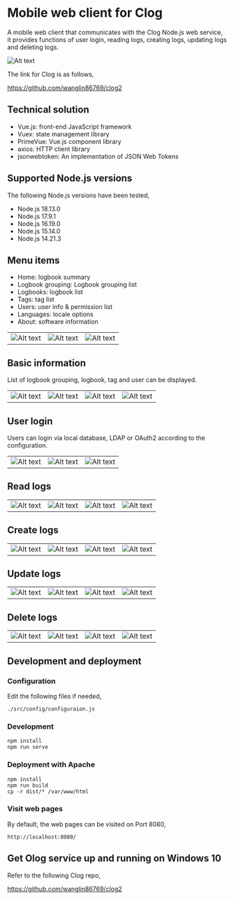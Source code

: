 # Mobile web client for Clog

A mobile web client that communicates with the Clog Node.js web service, it provides functions of user login, reading logs, creating logs, updating logs and deleting logs.

![Alt text](docs/screenshots/architecture.png)

The link for Clog is as follows,

https://github.com/wanglin86769/clog2

## Technical solution

* Vue.js: front-end JavaScript framework
* Vuex: state management library
* PrimeVue: Vue.js component library
* axios: HTTP client library
* jsonwebtoken: An implementation of JSON Web Tokens

## Supported Node.js versions

The following Node.js versions have been tested,

* Node.js 18.13.0
* Node.js 17.9.1
* Node.js 16.19.0
* Node.js 15.14.0
* Node.js 14.21.3

## Menu items

* Home: logbook summary
* Logbook grouping: Logbook grouping list
* Logbooks: logbook list
* Tags: tag list
* Users: user info & permission list
* Languages: locale options
* About: software information

|                |                |                |
| -------------- | -------------- | -------------- |
| ![Alt text](docs/screenshots/menu_zh.jpg) | ![Alt text](docs/screenshots/menu_en.jpg) | ![Alt text](docs/screenshots/about.jpg) |

## Basic information

List of logbook grouping, logbook, tag and user can be displayed.

|                |                |                |                |
| -------------- | -------------- | -------------- | -------------- |
| ![Alt text](docs/screenshots/grouping_list.jpg) | ![Alt text](docs/screenshots/logbook_list.jpg) | ![Alt text](docs/screenshots/tag_list.jpg) | ![Alt text](docs/screenshots/user_list.jpg) |

## User login

Users can login via local database, LDAP or OAuth2 according to the configuration.

|                |                |                |
| -------------- | -------------- | -------------- |
| ![Alt text](docs/screenshots/login_local.jpg) | ![Alt text](docs/screenshots/login_ldap.jpg) | ![Alt text](docs/screenshots/login_oauth2.jpg) |

## Read logs

|                |                |                |                |
| -------------- | -------------- | -------------- | -------------- |
| ![Alt text](docs/screenshots/home.jpg) | ![Alt text](docs/screenshots/logbook.jpg) | ![Alt text](docs/screenshots/log_part1.jpg) | ![Alt text](docs/screenshots/log_part2.jpg) | 

## Create logs

|                |                |                |                |
| -------------- | -------------- | -------------- | -------------- |
| ![Alt text](docs/screenshots/before_create.jpg) | ![Alt text](docs/screenshots/create.jpg) | ![Alt text](docs/screenshots/after_create.jpg) | ![Alt text](docs/screenshots/readback.jpg) | 

## Update logs

|                |                |                |                |
| -------------- | -------------- | -------------- | -------------- |
| ![Alt text](docs/screenshots/before_update.jpg) | ![Alt text](docs/screenshots/prepare_update.jpg) | ![Alt text](docs/screenshots/update.jpg) | ![Alt text](docs/screenshots/after_update.jpg) |

## Delete logs

|                |                |                |                |
| -------------- | -------------- | -------------- | -------------- |
| ![Alt text](docs/screenshots/before_delete.jpg) | ![Alt text](docs/screenshots/prepare_delete.jpg) | ![Alt text](docs/screenshots/delete.jpg) | ![Alt text](docs/screenshots/after_delete.jpg) |

## Development and deployment

### Configuration

Edit the following files if needed,
```
./src/config/configuraion.js
```

### Development

```
npm install
npm run serve
```

### Deployment with Apache

```
npm install
npm run build
cp -r dist/* /var/www/html
```

### Visit web pages

By default, the web pages can be visited on Port 8080,
```
http://localhost:8080/
```

## Get Olog service up and running on Windows 10

Refer to the following Clog repo,

https://github.com/wanglin86769/clog2

